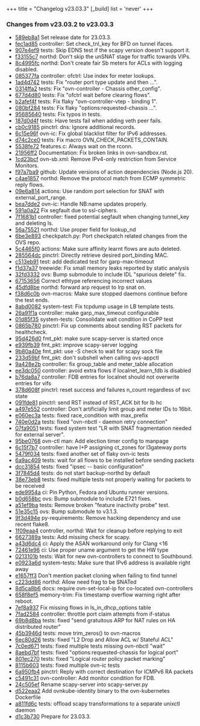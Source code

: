 +++
title = "Changelog v23.03.3"
[_build]
  list = 'never'
+++

### Changes from v23.03.2 to v23.03.3

- [589eb8a1](https://github.com/ovn-org/ovn/commit/589eb8a167ebaf61ee20aec08c368c7c65b4eccc) Set release date for 23.03.3.
- [fec1ad85](https://github.com/ovn-org/ovn/commit/fec1ad85a29b714e42e2dac7e7290f3fb37895f7) controller: Set check_tnl_key for BFD on tunnel ifaces.
- [907e4ef9](https://github.com/ovn-org/ovn/commit/907e4ef9ee04878946b2dfd99d7a682c18038295) tests: Skip EDNS test if the scapy version doesn't support it.
- [f33155c7](https://github.com/ovn-org/ovn/commit/f33155c7d9856b7803dd2e2f6beb729b9e2b5340) northd: Don't skip the unSNAT stage for traffic towards VIPs.
- [8c4995fc](https://github.com/ovn-org/ovn/commit/8c4995fc69772493e56d239c6c216ca5dbeb9f5f) northd: Don't create fair Sb meters for ACLs with logging disabled.
- [085377fa](https://github.com/ovn-org/ovn/commit/085377fa3358077b00f84efde061310ffeb2c56d) controller: ofctrl: Use index for meter lookups.
- [1ad4d742](https://github.com/ovn-org/ovn/commit/1ad4d7425491409a1ce086011f7011f87e8ea5f1) tests: Fix "router port type update and then ...".
- [0314ffa2](https://github.com/ovn-org/ovn/commit/0314ffa2e20d640515ccbde192ea5472283347f1) tests: Fix "ovn-controller - Chassis other_config".
- [677d4d80](https://github.com/ovn-org/ovn/commit/677d4d8051e872f1fa2e387ae7b51d5d06ee2e76) tests: Fix "ofctrl wait before clearing flows".
- [b2afef4f](https://github.com/ovn-org/ovn/commit/b2afef4f7991c92eb1fa78b47de01984ce8b3764) tests: Fix flaky "ovn-controller-vtep - binding 1".
- [080bf284](https://github.com/ovn-org/ovn/commit/080bf2844a85449206652126536aa09491e1ec5a) tests: Fix flaky "options:requested-chassis ...".
- [95685640](https://github.com/ovn-org/ovn/commit/95685640dbd468dd677ec91f9de3cd0a5cfccd30) tests: Fix typos in tests.
- [187d0d4f](https://github.com/ovn-org/ovn/commit/187d0d4fef2d0d78e68859f8443b5e0747fa6fcd) tests: Have tests fail when adding veth peer fails.
- [cb0c9185](https://github.com/ovn-org/ovn/commit/cb0c9185d027fec75d0bd4d454574e97ad894e56) pinctrl: dns: Ignore additional records.
- [6c15e96f](https://github.com/ovn-org/ovn/commit/6c15e96f0c2225117e07cbb664a29c0025fbb3a4) ovn-ic: Fix global blacklist filter for IPv6 addresses.
- [d74c2ce0](https://github.com/ovn-org/ovn/commit/d74c2ce0ab8fd6c2c5e1f24b116e273f7e14f5fe) tests: Fix macro OVN_CHECK_PACKETS_CONTAIN.
- [5538fe72](https://github.com/ovn-org/ovn/commit/5538fe723ce945c79b755497fbb931fe2dac63b5) features.c: Always wait on the rconn.
- [21956ff2](https://github.com/ovn-org/ovn/commit/21956ff2a234541e4c22fc9094f5c588fa79daf5) Documentation: Fix broken links in ovn-sandbox.rst.
- [1cd23bcf](https://github.com/ovn-org/ovn/commit/1cd23bcfd2335e1cc58dd3d94ade9569b3fee760) ovn-sb.xml: Remove IPv4-only restriction from Service Monitors.
- [f97a7ba9](https://github.com/ovn-org/ovn/commit/f97a7ba9498b683ece0aa13795828012dc9bb434) github: Update versions of action dependencies (Node.js 20).
- [c4ae1857](https://github.com/ovn-org/ovn/commit/c4ae1857df373295009d4a00fb8458a970584e37) northd: Remove the protocol match from ECMP symmetric reply flows.
- [09e6a814](https://github.com/ovn-org/ovn/commit/09e6a814a40102e15b448600f867b2a15bbfa742) actions: Use random port selection for SNAT with external_port_range.
- [bea7dde2](https://github.com/ovn-org/ovn/commit/bea7dde2f54f4e70c524e9043e135516f56b7543) ovn-ic: Handle NB:name updates properly.
- [591a0a22](https://github.com/ovn-org/ovn/commit/591a0a2206c6e1db89a56b8ff13d565ed8b5dfef) Fix segfault due to ssl-ciphers.
- [7f1681b1](https://github.com/ovn-org/ovn/commit/7f1681b19d2865956c332bf7481a28ba4c89cd5f) controller: fixed potential segfault when changing tunnel_key and deleting ls.
- [56a75521](https://github.com/ovn-org/ovn/commit/56a755211a856776d743484722ea2fc7b543150a) northd: Use proper field for lookup_nd
- [6be3e893](https://github.com/ovn-org/ovn/commit/6be3e893d6125f4ec906270db57bfa0ff5bb30b2) checkpatch.py: Port checkpatch related changes from the OVS repo.
- [5c4465f0](https://github.com/ovn-org/ovn/commit/5c4465f05ef42cdba809efd807f20b50473fa94e) actions: Make sure affinity learnt flows are auto deleted.
- [285564dc](https://github.com/ovn-org/ovn/commit/285564dc039c9f624a02d0acb39f33b799273519) pinctrl: Directly retrieve desired port_binding MAC.
- [c513eb91](https://github.com/ovn-org/ovn/commit/c513eb91c6c304de7a6c0de71a04cc75588e8fcf) test: add dedicated test for garp-max-timeout
- [f1d37a37](https://github.com/ovn-org/ovn/commit/f1d37a3754d317ff0fdda308d91f24ffd34cc01e) treewide: Fix small memory leaks reported by static analysis
- [32fd3332](https://github.com/ovn-org/ovn/commit/32fd33320507c5089f8ef08f7a0cbb0ca0e1c484) ovs: Bump submodule to include IDL "spurious delete" fix.
- [67153656](https://github.com/ovn-org/ovn/commit/6715365602bc9277692b55777ed52c234a5c1a21) Correct ethtype referencing incorrect values
- [45dfd8be](https://github.com/ovn-org/ovn/commit/45dfd8be6a9d697b88f09cbbce720c5544ba443d) northd: forward arp request to lrp snat on.
- [f38d6c0b](https://github.com/ovn-org/ovn/commit/f38d6c0b524bf3e56af34b039ec6004290d039f1) ovn-macros: Make sure stopped daemons continue before the test ends.
- [8abd0082](https://github.com/ovn-org/ovn/commit/8abd0082b759d8cb63ca5774fca51f7b203b3ab7) system-test: Fix tcpdump usage in LB template tests.
- [26a91f1a](https://github.com/ovn-org/ovn/commit/26a91f1ac38bf26636e69550d922642e39f9aa1b) controller: make garp_max_timeout configurable
- [01d85f35](https://github.com/ovn-org/ovn/commit/01d85f351031a6125444eccf0e56eb0037d2741c) system-tests: Consolidate wait condition in CoPP test
- [0865b780](https://github.com/ovn-org/ovn/commit/0865b78090523c8a1d7e2c7061ff3f6d3542432c) pinctrl: Fix up comments about sending RST packets for healthcheck.
- [95d426d0](https://github.com/ovn-org/ovn/commit/95d426d014f3129ad434d52bb5fd0e93a0df4bbd) fmt_pkt: make sure scapy-server is started once
- [e939fb39](https://github.com/ovn-org/ovn/commit/e939fb39aaee55923bb022ed4cdf2841ff79d709) fmt_pkt: improve scapy-server logging
- [9b80a40e](https://github.com/ovn-org/ovn/commit/9b80a40efbabe89c5d09536416db30deadf11a96) fmt_pkt: use -S check to wait for scapy sock file
- [233d59bf](https://github.com/ovn-org/ovn/commit/233d59bffc4bca75ed50737f2fdb7f387fd06850) fmt_pkt: don't subshell when calling ovs-appctl
- [9a428e2b](https://github.com/ovn-org/ovn/commit/9a428e2b330f386b70eaced59ebd72c3569222c7) controller: fix group_table and meter_table allocation
- [ee3dc050](https://github.com/ovn-org/ovn/commit/ee3dc050dd7d91ea94f081ac460a48d281f04855) controller: avoid extra flows if localnet_learn_fdb is disabled
- [b76da8a7](https://github.com/ovn-org/ovn/commit/b76da8a790af1ff19640f976a21fc7033e1f20b9) controller: FDB entries for localnet should not overwrite entries for vifs
- [378d608f](https://github.com/ovn-org/ovn/commit/378d608fa3858728b4d0a3b73ea4374f4b295cdc) pinctrl: reset success and failures n_count regardless of svc state
- [091fde81](https://github.com/ovn-org/ovn/commit/091fde815777a711dda830aa82c54da025af7177) pinctrl: send RST instead of RST_ACK bit for lb hc
- [a497e552](https://github.com/ovn-org/ovn/commit/a497e552bec5935b97556b62bdd7303dab18fe76) controller: Don't artificially limit group and meter IDs to 16bit.
- [e060ec3a](https://github.com/ovn-org/ovn/commit/e060ec3a8ec2850deec8a2d04d58bdd661cc7f2f) tests: fixed race_condition with max_prefix
- [740e0d2a](https://github.com/ovn-org/ovn/commit/740e0d2af4a254235b1c7786143b49f21c4e7603) tests: fixed "ovn-nbctl - daemon retry connection"
- [07fa9051](https://github.com/ovn-org/ovn/commit/07fa9051e9348953aa6fbd55548253b585bd46cb) tests: fixed system test "LR with SNAT fragmentation needed for external server".
- [95be0768](https://github.com/ovn-org/ovn/commit/95be07682f430b0b60236c78e06084042ec6d64c) ovn-ctl man: Add election timer config to manpage
- [6c15f7b7](https://github.com/ovn-org/ovn/commit/6c15f7b7e654016b5f09292d90acb8b6183c61b5) controller: have I+P assigning ct_zones for l3gateway ports
- [5479f034](https://github.com/ovn-org/ovn/commit/5479f0344174ee393541f4312fa0c2b3fad52146) tests: fixed another set of flaky ovn-ic tests
- [6a9ac409](https://github.com/ovn-org/ovn/commit/6a9ac409f01889bbd887241afc87fd4323dcc7a9) tests: wait for all flows to be installed before sending packets
- [dcc31854](https://github.com/ovn-org/ovn/commit/dcc31854f8042fd99eb0de4eff6d704450371344) tests: fixed "ipsec -- basic configuration"
- [3f7845d4](https://github.com/ovn-org/ovn/commit/3f7845d4ef5adf40bcede5ae9f1e3ba1f4ef2458) tests: do not start backup-northd by default
- [38e73eb8](https://github.com/ovn-org/ovn/commit/38e73eb845c0e6d7b932c3697f7fbc3124435c31) tests: fixed multiple tests not properly waiting for packets to be received
- [ede9954a](https://github.com/ovn-org/ovn/commit/ede9954ac921bfcb21e57f1c08f75c9a4ae380a9) ci: Pin Python, Fedora and Ubuntu runner versions.
- [b0d658bc](https://github.com/ovn-org/ovn/commit/b0d658bc66c3846f7f60dbdbf951e075ab8608d7) ovs: Bump submodule to include E721 fixes.
- [a51ef9ba](https://github.com/ovn-org/ovn/commit/a51ef9ba2ee2ff9c0f79e460bafe59989e8d292a) tests: Remove broken "feature inactivity probe" test.
- [51e35c15](https://github.com/ovn-org/ovn/commit/51e35c15f3a4e77e294770d5ff0b4d4c06777253) ovs: Bump submodule to v3.1.3.
- [9f3d494e](https://github.com/ovn-org/ovn/commit/9f3d494e62c9c83623139ea407018ca135c45f46) py-requirements: Remove hacking dependency and use recent flake8.
- [1f09eaa4](https://github.com/ovn-org/ovn/commit/1f09eaa46f5579935c7c663cd82cd3eb5927a2dd) controller, northd: Wait for cleanup before replying to exit
- [6627389a](https://github.com/ovn-org/ovn/commit/6627389a6975c09800aaa80e12360b8b07ff4358) tests: Add missing check for scapy.
- [a43d6dc4](https://github.com/ovn-org/ovn/commit/a43d6dc49f48c0c21b9d441422d115dc878e7b21) ci: Apply the ASAN workaround only for Clang <16
- [72461e96](https://github.com/ovn-org/ovn/commit/72461e96242c713ce7d2787bf8931fa027b4578f) ci: Use proper uname argument to get the HW type
- [0213101b](https://github.com/ovn-org/ovn/commit/0213101be1261abf02334e32629ee25ae9b898b6) tests: Wait for new ovn-controllers to connect to Southbound.
- [e0923a6d](https://github.com/ovn-org/ovn/commit/e0923a6d282f144089382dea9451c89131135e09) system-tests: Make sure that IPv6 address is available right away
- [e1657ff3](https://github.com/ovn-org/ovn/commit/e1657ff3ff4f1046e9ec3150cfadb6857ff6a2f4) Don't mention packet cloning when failing to find tunnel
- [c223dd86](https://github.com/ovn-org/ovn/commit/c223dd86344988559f92470c667d25116a2be6e8) northd: Allow need frag to be SNATed
- [8d5ca8b6](https://github.com/ovn-org/ovn/commit/8d5ca8b6d390899fb62d79dcda4f3fa225740a9b) docs: require ovn-set-local-ip for co-located ovn-controllers
- [658f8ef5](https://github.com/ovn-org/ovn/commit/658f8ef515e9a8d326d07b2303cf6a16a2c9ec63) memory-trim: Fix timestamp overflow warning right after reboot.
- [7ef8a937](https://github.com/ovn-org/ovn/commit/7ef8a93748d21a190a3827ca98e001dba49ff754) Fix missing flows in ls_in_dhcp_options table
- [7fad2584](https://github.com/ovn-org/ovn/commit/7fad2584b4ec1b4d0d97d012c52b12acae16e246) controller: throttle port claim attempts from if-status
- [69b8d8ba](https://github.com/ovn-org/ovn/commit/69b8d8baf28d4b27fd71d27cc974f1d14c4e87cc) tests: fixed "send gratuitous ARP for NAT rules on HA distributed router"
- [45b3946d](https://github.com/ovn-org/ovn/commit/45b3946d6d05fd85db83d004f86ef4e04f00cb2f) tests: move trim_zeros() to ovn-macros
- [6ec80d26](https://github.com/ovn-org/ovn/commit/6ec80d26a8110f781768c5880e15358a1b1d4336) tests: fixed "L2 Drop and Allow ACL w/ Stateful ACL"
- [7c0ed671](https://github.com/ovn-org/ovn/commit/7c0ed6716e3da21a4b71209900011389800576f1) tests: fixed multiple tests missing ovn-nbctl "wait"
- [8aebd7bf](https://github.com/ovn-org/ovn/commit/8aebd7bf916d324d7bc8b368d79a4ebe49e19bdd) tests: fixed "options:requested-chassis for logical port"
- [801ec270](https://github.com/ovn-org/ovn/commit/801ec2708248477e3513fb7fb8de131b4ccd5ac6) tests: fixed "Logical router policy packet marking"
- [8115b603](https://github.com/ovn-org/ovn/commit/8115b60391815bea49d3ad5f78fbcad68aeed772) tests: fixed multiple ovn-ic tests
- [6a950fb4](https://github.com/ovn-org/ovn/commit/6a950fb4348f3de87ca7321189deacf5fbc0692a) pinctrl: Reply with correct destination for ICMPv6 RA packets
- [c5491c31](https://github.com/ovn-org/ovn/commit/c5491c31bdf389ffcb426064fd52b0c84428a3d4) ovn-controller: Add monitor condition for FDB.
- [24c505ef](https://github.com/ovn-org/ovn/commit/24c505ef7a0fc60461aaa515397595c637705711) Rename scapy-server into scapy-server.py
- [d522eaa2](https://github.com/ovn-org/ovn/commit/d522eaa26e9f270a92b3608f80688f66268ed583) Add ovnkube-identity binary to the ovn-kubernetes Dockerfile
- [a811fd6c](https://github.com/ovn-org/ovn/commit/a811fd6cfe0517bcebfcff7feae175f99c27f4f5) tests: offload scapy transformations to a separate unixctl daemon
- [d1c3b730](https://github.com/ovn-org/ovn/commit/d1c3b730958253a28b08c8feb1d5fc2bf2b2d070) Prepare for 23.03.3.